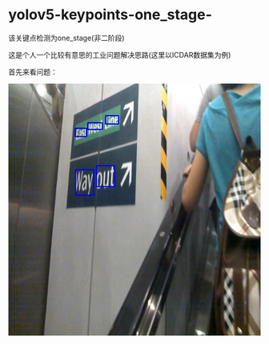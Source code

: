# yolov5-keypoints-one_stage-
该关键点检测为one_stage(非二阶段)


这是个人一个比较有意思的工业问题解决思路(这里以ICDAR数据集为例)

首先来看问题：

![image](https://github.com/qq909701783/yolov5-keypoints-one_stage-/blob/main/test.jpg)
